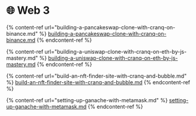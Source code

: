 # 🌐 Web 3

{% content-ref url="building-a-pancakeswap-clone-with-cranq-on-binance.md" %}
[building-a-pancakeswap-clone-with-cranq-on-binance.md](building-a-pancakeswap-clone-with-cranq-on-binance.md)
{% endcontent-ref %}

{% content-ref url="building-a-uniswap-clone-with-cranq-on-eth-by-js-mastery.md" %}
[building-a-uniswap-clone-with-cranq-on-eth-by-js-mastery.md](building-a-uniswap-clone-with-cranq-on-eth-by-js-mastery.md)
{% endcontent-ref %}

{% content-ref url="build-an-nft-finder-site-with-cranq-and-bubble.md" %}
[build-an-nft-finder-site-with-cranq-and-bubble.md](build-an-nft-finder-site-with-cranq-and-bubble.md)
{% endcontent-ref %}

{% content-ref url="setting-up-ganache-with-metamask.md" %}
[setting-up-ganache-with-metamask.md](setting-up-ganache-with-metamask.md)
{% endcontent-ref %}
